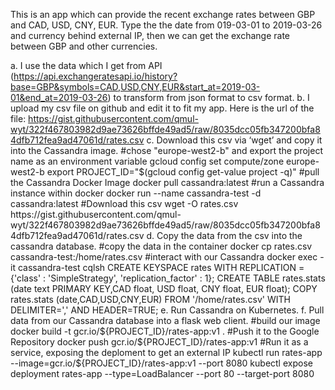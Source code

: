 This is an app which can provide the recent exchange rates between GBP and CAD, USD, CNY, EUR. Type the the date from 019-03-01 to 2019-03-26 and currency behind external IP, then we can get the exchange rate between GBP and other currencies. 

a. I use the data which I get from API (https://api.exchangeratesapi.io/history?base=GBP&symbols=CAD,USD,CNY,EUR&start_at=2019-03-01&end_at=2019-03-26) to transform from json format to csv format. 
b. I upload my csv file on github and edit it to fit my app. Here is the url of the file: https://gist.githubusercontent.com/qmul-wyt/322f467803982d9ae73626bffde49ad5/raw/8035dcc05fb347200bfa84dfb712fea9ad47061d/rates.csv
c. Download this csv via ‘wget’ and copy it into the Cassandra image.
#chose "europe-west2-b" and export the project name as an environment variable
gcloud config set compute/zone europe-west2-b
export PROJECT_ID="$(gcloud config get-value project -q)"
#pull the Cassandra Docker Image
docker pull cassandra:latest
#run a Cassandra instance within docker
docker run --name cassandra-test -d cassandra:latest
#Download this csv
wget -O rates.csv https://gist.githubusercontent.com/qmul-wyt/322f467803982d9ae73626bffde49ad5/raw/8035dcc05fb347200bfa84dfb712fea9ad47061d/rates.csv
d. Copy the data from the csv into the cassandra database.
#copy the data in the container
docker cp rates.csv cassandra-test:/home/rates.csv
#interact with our Cassandra
docker exec -it cassandra-test cqlsh
CREATE KEYSPACE rates WITH REPLICATION = {'class' : 'SimpleStrategy', 'replication_factor' : 1};
CREATE TABLE rates.stats (date text PRIMARY KEY,CAD float, USD float, CNY float, EUR float);
COPY rates.stats (date,CAD,USD,CNY,EUR) FROM '/home/rates.csv' WITH DELIMITER=',' AND HEADER=TRUE;
e. Run Cassandra on Kubernetes.
f. Pull data from our Cassandra database into a flask web client.
#build our image
docker build -t gcr.io/${PROJECT_ID}/rates-app:v1 .
#Push it to the Google Repository
docker push gcr.io/${PROJECT_ID}/rates-app:v1
#Run it as a service, exposing the deploment to get an external IP
kubectl run rates-app --image=gcr.io/${PROJECT_ID}/rates-app:v1 --port 8080
kubectl expose deployment rates-app --type=LoadBalancer --port 80 --target-port 8080
